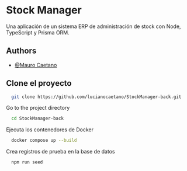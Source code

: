 # Stock Manager

Una aplicación de un sistema ERP de administración de stock con Node, TypeScript y Prisma ORM.


## Authors

- [@Mauro Caetano](https://www.github.com/lucianocaetano/lucianocaetano)


## Clone el proyecto

```bash
  git clone https://github.com/lucianocaetano/StockManager-back.git
```

Go to the project directory

```bash
  cd StockManager-back
```

Ejecuta los contenedores de Docker

```bash
  docker compose up --build
```

Crea registros de prueba en la base de datos

```bash
  npm run seed
```
